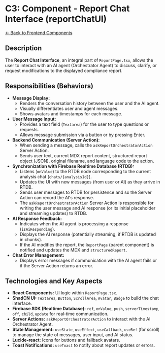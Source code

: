 # C3: Component - Report Chat Interface (reportChatUI)

[<- Back to Frontend Components](./../01-frontend-app-components.md)

## Description

The **Report Chat Interface**, an integral part of `ReportPage.tsx`, allows the user to interact with an AI agent (Orchestrator Agent) to discuss, clarify, or request modifications to the displayed compliance report.

## Responsibilities (Behaviors)

- **Message Display:**
  - Renders the conversation history between the user and the AI agent.
  - Visually differentiates user and agent messages.
  - Shows avatars and timestamps for each message.
- **User Message Input:**
  - Provides a text field (`Textarea`) for the user to type questions or requests.
  - Allows message submission via a button or by pressing Enter.
- **Backend Communication (Server Action):**
  - When sending a message, calls the `askReportOrchestratorAction` Server Action.
  - Sends user text, current MDX report content, structured report object (JSON), original filename, and language code to the action.
- **Synchronization with Firebase Realtime Database (RTDB):**
  - Listens (`onValue`) to the RTDB node corresponding to the current analysis chat (`chats/{analysisId}`).
  - Updates the UI with new messages (from user or AI) as they arrive in RTDB.
  - Sends user messages to RTDB for persistence and so the Server Action can record the AI's response.
  - The `askReportOrchestratorAction` Server Action is responsible for writing the user message and AI response (or its initial placeholder and streaming updates) to RTDB.
- **AI Response Feedback:**
  - Indicates when the AI agent is processing a response (`isAiResponding`).
  - Displays the AI response (potentially streaming, if RTDB is updated in chunks).
  - If the AI modifies the report, the `ReportPage` (parent component) is notified and updates the MDX and `structuredReport`.
- **Chat Error Management:**
  - Displays error messages if communication with the AI agent fails or if the Server Action returns an error.

## Technologies and Key Aspects

- **React Components:** UI logic within `ReportPage.tsx`.
- **ShadCN UI:** `Textarea`, `Button`, `ScrollArea`, `Avatar`, `Badge` to build the chat interface.
- **Firebase SDK (Realtime Database):** `ref`, `onValue`, `push`, `serverTimestamp`, `off`, `child`, `update` for real-time communication.
- **Server Actions:** `askReportOrchestratorAction` to interact with the AI Orchestrator Agent.
- **State Management:** `useState`, `useEffect`, `useCallback`, `useRef` (for scroll) to manage the state of messages, user input, and AI status.
- **Lucide-react:** Icons for buttons and fallback avatars.
- **Toast Notifications:** `useToast` to notify about report updates or errors.
